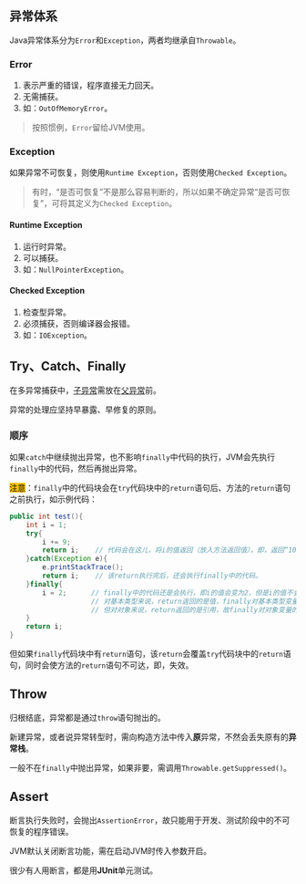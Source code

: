 ## 异常体系

Java异常体系分为`Error`和`Exception`，两者均继承自`Throwable`。

### Error

1. 表示严重的错误，程序直接无力回天。
2. 无需捕获。
3. 如：`OutOfMemoryError`。

> 按照惯例，`Error`留给JVM使用。

### Exception

如果异常不可恢复，则使用`Runtime Exception`，否则使用`Checked Exception`。

> 有时，“是否可恢复”不是那么容易判断的，所以如果不确定异常“是否可恢复”，可将其定义为`Checked Exception`。

#### Runtime Exception

1. 运行时异常。
2. 可以捕获。
3. 如：`NullPointerException`。

#### Checked Exception

1. 检查型异常。
2. 必须捕获，否则编译器会报错。
3. 如：`IOException`。



## Try、Catch、Finally

在多异常捕获中，<u>子异常</u>需放在<u>父异常</u>前。

异常的处理应坚持早暴露、早修复的原则。

### 顺序

如果`catch`中继续抛出异常，也不影响`finally`中代码的执行，JVM会先执行`finally`中的代码，然后再抛出异常。

<span style=background:#fdc200>注意</span>：`finally`中的代码块会在`try`代码块中的`return`语句后、方法的`return`语句之前执行，如示例代码：

```java
public int test(){
    int i = 1;
    try{
        i += 9;
        return i;	 // 代码会在这儿，将i的值返回（放入方法返回值），即，返回“10”。
    }catch(Exception e){
        e.printStackTrace();
        return i;	 // 该return执行完后，还会执行finally中的代码。
    }finally{
        i = 2; 		// finally中的代码还是会执行，即i的值会变为2，但是i的值不会再放入返回区。
        			// 对基本类型来说，return返回的是值，finally对基本类型变量的修改不会影响返回值；
       				// 但对对象来说，return返回的是引用，故finally对对象变量的属性的修改会生效。
    }
    return i;
}
```

但如果`finally`代码块中有`return`语句，该`return`会覆盖`try`代码块中的`return`语句，同时会使方法的`return`语句不可达，即，失效。



## Throw

归根结底，异常都是通过`throw`语句抛出的。

新建异常，或者说异常转型时，需向构造方法中传入**原**异常，不然会丢失原有的**异常栈**。

一般不在`finally`中抛出异常，如果非要，需调用`Throwable.getSuppressed()`。



## Assert

断言执行失败时，会抛出`AssertionError`，故只能用于开发、测试阶段中的不可恢复的程序错误。

JVM默认关闭断言功能，需在启动JVM时传入参数开启。

很少有人用断言，都是用**JUnit**单元测试。

